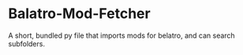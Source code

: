 # Balatro-Mod-Fetcher
A short, bundled py file that imports mods for belatro, and can search subfolders.
